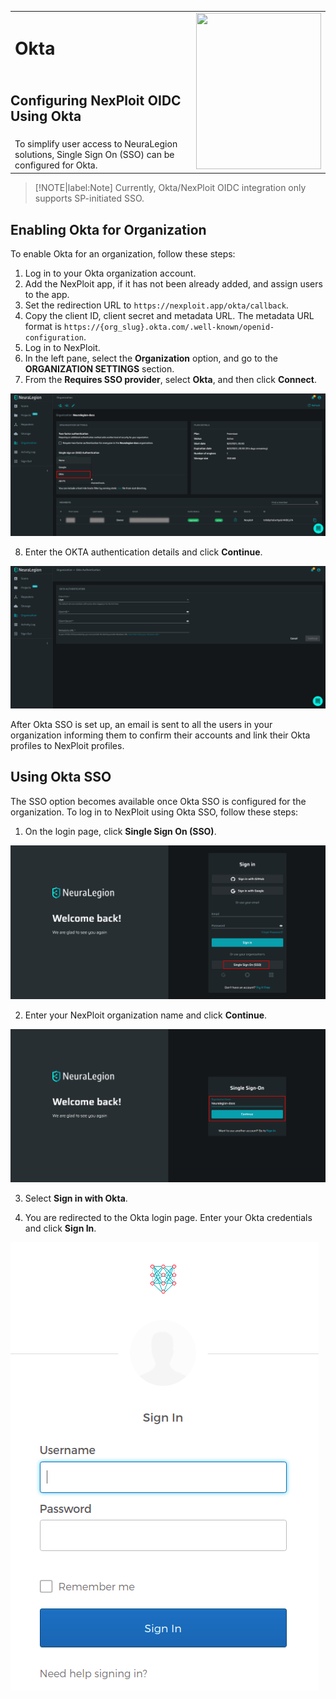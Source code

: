 <table id="integrations" >
  <tr>
    <td width="70%">
      <h1>Okta</h1>
    </td>
    <td width="30%" style="text-align:center" rowspan="3">
      <img src="guide/pipeline-integration/sso/media/okta/okta-new-logo.png" width="200" height="250"></img>
    </td>
  </tr>
  <tr>
    <td style="text-align:left;vertical-align:text-top;padding:0px">
    <h2>Configuring NexPloit OIDC Using Okta</h2>
    </td>
  </tr>
  <tr>
  <td>
  To simplify user access to NeuraLegion solutions, Single Sign On (SSO) can be configured for Okta.
  </td>
  </tr>
</table>

>[!NOTE|label:Note]
Currently, Okta/NexPloit OIDC integration only supports SP-initiated SSO.

## Enabling Okta for Organization
To enable Okta for an organization, follow these steps:
1. Log in to your Okta organization account.
2. Add the NexPloit app, if it has not been already added, and assign users to the app.
3. Set the redirection URL to `https://nexploit.app/okta/callback`.
4. Copy the client ID, client secret and metadata URL. The metadata URL format is `https://{org_slug}.okta.com/.well-known/openid-configuration`.
5. Log in to NexPloit.
6. In the left pane, select the **Organization** option, and go to the **ORGANIZATION SETTINGS** section.
7. From the **Requires SSO provider**, select **Okta**, and then click **Connect**.

  ![okta-sso](media/okta/okta-sso.png ':size=45%')

8. Enter the OKTA authentication details and click **Continue**.

  ![okta-settings](media/okta/auth-okta.png ':size=45%')

After Okta SSO is set up, an email is sent to all the users in your organization informing them to confirm their accounts and link their Okta profiles to NexPloit profiles.

## Using Okta SSO
The SSO option becomes available once Okta SSO is configured for the organization.
To log in to NexPloit using Okta SSO, follow these steps: 
1. On the login page, click **Single Sign On (SSO)**.

  ![sso-button](media/okta/sso-button.png ':size=45%')

2. Enter your NexPloit organization name and click **Continue**.

  ![sso-organization](media/okta/sso-organization.png ':size=45%')

3. Select **Sign in with Okta**.

4. You are redirected to the Okta login page. Enter your Okta credentials and click **Sign In**.

  ![okta-login](media/okta/okta-login.png ':size=25%')

